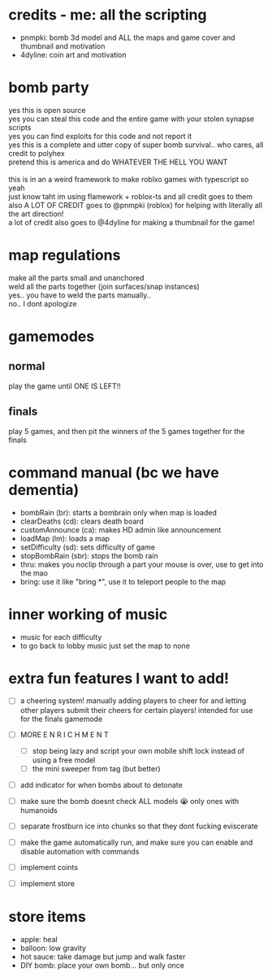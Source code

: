 # credits - me: all the scripting
- pnmpki: bomb 3d model and ALL the maps and game cover and thumbnail and motivation
- 4dyline: coin art and motivation 

# bomb party
yes this is open source<br />
yes you can steal this code and the entire game with your stolen synapse scripts<br />
yes you can find exploits for this code and not report it<br />
yes this is a complete and utter copy of super bomb survival.. who cares, all credit to polyhex<br />
pretend this is america and do WHATEVER THE HELL YOU WANT<br />
<br />
this is in an a weird framework to make roblxo games with typescript so yeah<br />
just know taht im using flamework + roblox-ts and all credit goes to them<br />
also A LOT OF CREDIT goes to @pnmpki (roblox) for helping with literally all the art direction!<br />
a lot of credit also goes to @4dyline for making a thumbnail for the game! <br />

# map regulations
make all the parts small and unanchored<br />
weld all the parts together (join surfaces/snap instances)<br />
yes.. you have to weld the parts manually..<br />
no.. I dont apologize<br />

# gamemodes
## normal
play the game until ONE IS LEFT!!
## finals
play 5 games, and then pit the winners of the 5 games together for the finals

# command manual (bc we have dementia)
- bombRain (br): starts a bombrain only when map is loaded
- clearDeaths (cd): clears death board
- customAnnounce (ca): makes HD admin like announcement
- loadMap (lm): loads a map
- setDifficulty (sd): sets difficulty of game
- stopBombRain (sbr): stops the bomb rain
- thru: makes you noclip through a part your mouse is over, use to get into the mao
- bring: use it like "bring \*", use it to teleport people to the map

# inner working of music
- music for each difficulty
- to go back to lobby music just set the map to none

# extra fun features I want to add!
- [ ] a cheering system! manually adding players to cheer for and letting other players submit their cheers for certain players! intended for use for the finals gamemode
- [ ] MORE E N R I C H M E N T
    - [ ] stop being lazy and script your own mobile shift lock instead of using a free model
    - [ ] the mini sweeper from tag (but better)
- [ ] add indicator for when bombs about to detonate
- [ ] make sure the bomb doesnt check ALL models :sob: only ones with humanoids
- [ ] separate frostburn ice into chunks so that they dont fucking eviscerate
- [ ] make the game automatically run, and make sure you can enable and disable automation with commands

- [ ] implement coints
- [ ] implement store

# store items
- apple: heal
- balloon: low gravity
- hot sauce: take damage but jump and walk faster
- DIY bomb: place your own bomb... but only once
